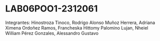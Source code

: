 # LAB06POO1-2312061
Integrantes:
Hinostroza Tinoco, Rodrigo Alonso
Muñoz Herrera, Adriana Ximena 
Ordoñez Ramos, Francheska Hittomy 
Palomino Lujan, Nheiel William
Pérez Gonzales, Alessandro Gustavo
